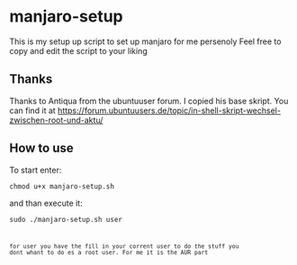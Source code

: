 # manjaro-setup
This is my setup up script to set up manjaro for me persenoly
Feel free to copy and edit the script to your liking

## Thanks
Thanks to Antiqua from the ubuntuuser forum. I copied his base skript. You can find it at https://forum.ubuntuusers.de/topic/in-shell-skript-wechsel-zwischen-root-und-aktu/

## How to use
To start enter:

<code>chmod u+x manjaro-setup.sh</code>

and than execute it:

<code>sudo ./manjaro-setup.sh user<code>


for user you have the fill in your corrent user to do the stuff you dont whant to do es a root user. For me it is the AUR part
